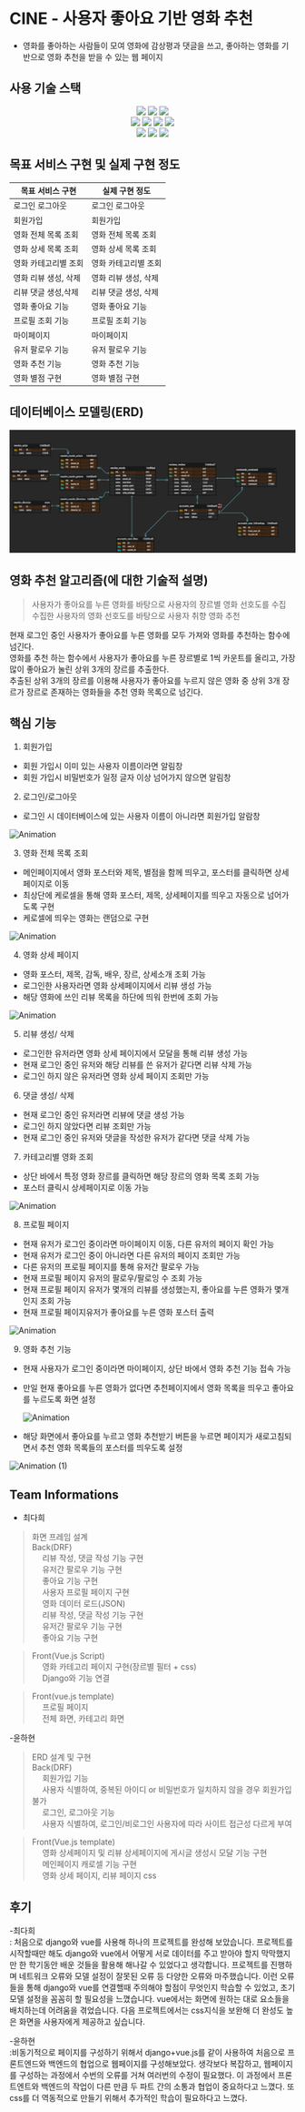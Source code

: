 # CINE - 사용자 좋아요 기반 영화 추천 
- 영화를 좋아하는 사람들이 모여 영화에 감상평과 댓글을 쓰고, 좋아하는 영화를 기반으로 영화 추천을 받을 수 있는 웹 페이지

## 사용 기술 스택
<div align="center">
 <img src="https://img.shields.io/badge/sqlite-%2307405e.svg?style=for-the-badge&logo=sqlite&logoColor=white"/>
 <img src="https://img.shields.io/badge/figma-%23F24E1E.svg?style=for-the-badge&logo=figma&logoColor=white"/>
 <img src="https://img.shields.io/badge/node.js-6DA55F?style=for-the-badge&logo=node.js&logoColor=white"/> </br>
 <img src="https://img.shields.io/badge/vuejs-%2335495e.svg?style=for-the-badge&logo=vuedotjs&logoColor=%234FC08D"/>    
 <img src="https://img.shields.io/badge/css3-%231572B6.svg?style=for-the-badge&logo=css3&logoColor=white"/>
 <img src="https://img.shields.io/badge/html5-%23E34F26.svg?style=for-the-badge&logo=html5&logoColor=white"/>
 <img src="https://img.shields.io/badge/python-3670A0?style=for-the-badge&logo=python&logoColor=ffdd54"/></br>
 <img src="https://img.shields.io/badge/javascript-%23323330.svg?style=for-the-badge&logo=javascript&logoColor=%23F7DF1E"/>     
 <img src="https://img.shields.io/badge/bootstrap-%238511FA.svg?style=for-the-badge&logo=bootstrap&logoColor=white"/>
 <img src="https://img.shields.io/badge/DJANGO-REST-ff1709?style=for-the-badge&logo=django&logoColor=white&color=ff1709&labelColor=gray"/>
</div>

## 목표 서비스 구현 및 실제 구현 정도
| 목표 서비스 구현 | 실제 구현 정도|
|-------|-------|
|로그인 로그아웃 | 로그인 로그아웃|
|회원가입 | 회원가입
|영화 전체 목록 조회 | 영화 전체 목록 조회|
|영화 상세 목록 조회 | 영화 상세 목록 조회|
|영화 카테고리별 조회 | 영화 카테고리별 조회|
|영화 리뷰 생성, 삭제 | 영화 리뷰 생성, 삭제
|리뷰 댓글 생성,삭제 | 리뷰 댓글 생성, 삭제
|영화 좋아요 기능 | 영화 좋아요 기능|
|프로필 조회 기능 | 프로필 조회 기능|
|마이페이지  | 마이페이지|
|유저 팔로우 기능 | 유저 팔로우 기능 |
|영화 추천 기능 | 영화 추천 기능|
|영화 별점 구현 | 영화 별점 구현|



## 데이터베이스 모델링(ERD)
![default](image/ERD.png)


## 영화 추천 알고리즘(에 대한 기술적 설명)
> 사용자가 좋아요를 누른 영화를 바탕으로 사용자의 장르별 영화 선호도를 수집   
> 수집한 사용자의 영화 선호도를 바탕으로 사용자 취향 영화 추천

 현재 로그인 중인 사용자가 좋아요를 누른 영화를 모두 가져와 영화를 추천하는 함수에 넘긴다.    
 영화를 추천 하는 함수에서 사용자가 좋아요를 누른 장르별로 1씩 카운트를 올리고, 가장 많이 좋아요가 눌린 상위 3개의 장르를 추출한다.   
 추출된 상위 3개의 장르를 이용해 사용자가 좋아요를 누르지 않은 영화 중 상위 3개 장르가 장르로 존재하는 영화들을 추천 영화 목록으로 넘긴다.




## 핵심 기능

1. 회원가입
- 회원 가입시 이미 있는 사용자 이름이라면 알림창    
- 회원 가입시 비밀번호가 일정 글자 이상 넘어가지 않으면 알림창

2. 로그인/로그아웃
- 로그인 시 데이터베이스에 있는 사용자 이름이 아니라면 회원가입 알람창
       
![Animation](https://github.com/iheeya/Movie-PJT/assets/149504381/7bed31a2-9145-4d28-b0da-5ba805892577)
 
3. 영화 전체 목록 조회
- 메인페이지에서 영화 포스터와 제목, 별점을 함께 띄우고, 포스터를 클릭하면 상세 페이지로 이동    
- 최상단에 케로셀을 통해 영화 포스터, 제목, 상세페이지를 띄우고 자동으로 넘어가도록 구현    
- 케로셀에 띄우는 영화는 랜덤으로 구현

![Animation](https://github.com/iheeya/Movie-PJT/assets/149504381/bd055de5-8473-4b2b-bb12-e2aedb0f099a)

4. 영화 상세 페이지
- 영화 포스터, 제목, 감독, 배우, 장르, 상세소개 조회 가능    
- 로그인한 사용자라면 영화 상세페이지에서 리뷰 생성 가능    
- 해당 영화에 쓰인 리뷰 목록을 하단에 띄워 한번에 조회 가능

![Animation](https://github.com/iheeya/Movie-PJT/assets/149504381/c471ff42-3587-47a6-b80c-ceb323a71ad5)


5. 리뷰 생성/ 삭제
- 로그인한 유저라면 영화 상세 페이지에서 모달을 통해 리뷰 생성 가능         
- 현재 로그인 중인 유저와 해당 리뷰를 쓴 유저가 같다면 리뷰 삭제 가능      
- 로그인 하지 않은 유저라면 영화 상세 페이지 조회만 가능

6. 댓글 생성/ 삭제
- 현재 로그인 중인 유저라면 리뷰에 댓글 생성 가능         
- 로그인 하지 않았다면 리뷰 조회만 가능      
- 현재 로그인 중인 유저와 댓글을 작성한 유저가 같다면 댓글 삭제 가능

7. 카테고리별 영화 조회
- 상단 바에서 특정 영화 장르를 클릭하면 해당 장르의 영화 목록 조회 가능         
- 포스터 클릭시 상세페이지로 이동 가능
           
![Animation](https://github.com/iheeya/Movie-PJT/assets/149504381/a21ae88d-c77c-4666-923b-2dffe06db27b)   


8. 프로필 페이지
- 현재 유저가 로그인 중이라면 마이페이지 이동, 다른 유저의 페이지 확인 가능          
- 현재 유저가 로그인 중이 아니라면 다른 유저의 페이지 조회만 가능        
- 다른 유저의 프로필 페이지를 통해 유저간 팔로우 가능      
- 현재 프로필 페이지 유저의 팔로우/팔로잉 수 조회 가능       
- 현재 프로필 페이지 유저가 몇개의 리뷰를 생성했는지, 좋아요를 누른 영화가 몇개인지 조회 가능      
- 현재 프로필 페이지유저가 좋아요를 누른 영화 포스터 출력

![Animation](https://github.com/iheeya/Movie-PJT/assets/149504381/c1d3036c-65a9-46a0-ad41-70627ce6e5ae)


9. 영화 추천 기능        
- 현재 사용자가 로그인 중이라면 마이페이지, 상단 바에서 영화 추천 기능 접속 가능          
- 만일 현재 좋아요를 누른 영화가 없다면 추천페이지에서 영화 목록을 띄우고 좋아요를 누르도록 화면 설정
       
  ![Animation](https://github.com/iheeya/Movie-PJT/assets/149504381/14c14fcb-d85a-4f6c-8031-ebe5fca81355)

     
- 해당 화면에서 좋아요를 누르고 영화 추천받기 버튼을 누르면 페이지가 새로고침되면서 추천 영화 목록들의 포스터를 띄우도록 설정
      
![Animation (1)](https://github.com/iheeya/Movie-PJT/assets/149504381/850dc09d-59be-4c7e-a34b-b65c37fd76b0)



## Team Informations
- 최다희
> 화면 프레임 설계   
> Back(DRF)   
 &ensp;&ensp;   리뷰 작성, 댓글 작성 기능 구현   
 &ensp;&ensp;   유저간 팔로우 기능 구현   
 &ensp;&ensp;   좋아요 기능 구현   
 &ensp;&ensp;   사용자 프로필 페이지 구현   
 &ensp;&ensp;   영화 데이터 로드(JSON)   
 &ensp;&ensp;   리뷰 작성, 댓글 작성 기능 구현   
 &ensp;&ensp;   유저간 팔로우 기능 구현   
 &ensp;&ensp;   좋아요 기능 구현   
 
> Front(Vue.js Script)   
 &ensp;&ensp;    영화 카테고리 페이지 구현(장르별 필터 + css)   
 &ensp;&ensp;    Django와 기능 연결   

> Front(vue.js template)    
 &ensp;&ensp;    프로필 페이지   
 &ensp;&ensp;    전체 화면, 카테고리 화면    


-윤하현
>ERD 설계 및 구현   
>Back(DRF)   
&ensp;&ensp;    회원가입 기능   
&ensp;&ensp;   사용자 식별하여, 중복된 아이디 or 비밀번호가 일치하지 않을 경우 회원가입 불가   
&ensp;&ensp;  로그인, 로그아웃 기능   
&ensp;&ensp;    사용자 식별하여, 로그인/비로그인 사용자에 따라 사이트 접근성 다르게 부여   

>Front(Vue.js template)    
&ensp;&ensp;   영화 상세페이지 및 리뷰 상세페이지에 게시글 생성시 모달 기능 구현   
&ensp;&ensp;   메인페이지 캐로셀 기능 구현   
&ensp;&ensp;   영화 상세 페이지, 리뷰 페이지 css   

## 후기
-최다희   
: 처음으로 django와 vue를 사용해 하나의 프로젝트를 완성해 보았습니다. 프로젝트를 시작할때만 해도 django와 vue에서 어떻게 서로 데이터를 주고 받아야 할지 막막했지만 한 학기동안 배운 것들을 활용해 해나갈 수 있었다고 생각합니다.    프로젝트를 진행하며 네트워크 오류와 모델 설정이 잘못된 오류 등 다양한 오류와 마주했습니다. 이런 오류들을 통해 django와 vue를 연결핼때 주의해야 할점이 무엇인지 학습할 수 있었고, 초기 모델 설정을 꼼꼼히 할 필요성을 느꼈습니다.
vue에서는 화면에 원하는 대로 요소들을 배치하는데 어려움을 겪었습니다. 다음 프로젝트에서는 css지식을 보완해 더 완성도 높은 화면을 사용자에게 제공하고 싶습니다.


-윤하현   
:비동기적으로 페이지를 구성하기 위해서 django+vue.js를 같이 사용하여
처음으로 프론트엔드와 백엔드의 협업으로 웹페이지를 구성해보았다.
생각보다 복잡하고, 웹페이지를 구성하는 과정에서 수번의 오류를 거쳐 여러번의 수정이 필요했다.
이 과정에서 프론트엔트와 백엔드의 작업이 다른 만큼 두 파트 간의 소통과 협업이 중요하다고 느꼈다.
또 css를 더 역동적으로 만들기 위해서 추가적인 학습이 필요하다고 느꼈다.
